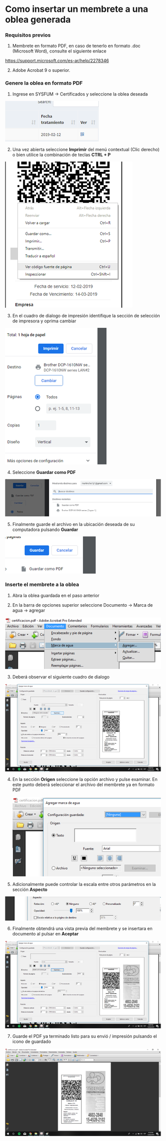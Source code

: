 # Como insertar un membrete a una oblea generada 

### Requisitos previos

1. Membrete en formato PDF, en caso de tenerlo en formato .doc (Microsoft Word), consulte el siguiente enlace

  https://support.microsoft.com/es-ar/help/2278346

2. Adobe Acrobat 9 o superior.

### Genere la oblea en formato PDF

1. Ingrese en SYSFUM -> Certificados y seleccione la oblea deseada

  ![](https://raw.githubusercontent.com/MartinDardis/sysfum_documentacion/master/src/generarPdf/sysfum1.PNG)

2. Una vez abierta seleccione **Imprimir** del menú contextual (Clic derecho) o bien utilice la combinación de teclas **CTRL + P**

  ![](https://raw.githubusercontent.com/MartinDardis/sysfum_documentacion/master/src/generarPdf/oblea.PNG)

3. En el cuadro de dialogo de impresión identifique la sección de selección de impresora y oprima cambiar

  ![](https://raw.githubusercontent.com/MartinDardis/sysfum_documentacion/master/src/generarPdf/imprimir.PNG)

4. Seleccione **Guardar como PDF**

  ![](https://raw.githubusercontent.com/MartinDardis/sysfum_documentacion/master/src/generarPdf/guardarPdf.PNG)

5. Finalmente guarde el archivo en la ubicación deseada de su computadora pulsando **Guardar**

  ![](https://raw.githubusercontent.com/MartinDardis/sysfum_documentacion/master/src/generarPdf/guardarpdf2.PNG)

### Inserte el membrete a la oblea

1. Abra la oblea guardada en el paso anterior

2. En la barra de opciones superior seleccione Documento -> Marca de agua -> agregar

  ![](https://raw.githubusercontent.com/MartinDardis/sysfum_documentacion/master/src/generarPdf/acrobat1.png)

3. Deberá observar el siguiente cuadro de dialogo

  ![](https://raw.githubusercontent.com/MartinDardis/sysfum_documentacion/master/src/generarPdf/acrobat2.png)

4. En la sección **Origen** seleccione la opción archivo y pulse examinar. En este punto deberá seleccionar el archivo del membrete ya en formato PDF

    ![](https://raw.githubusercontent.com/MartinDardis/sysfum_documentacion/master/src/generarPdf/acrobat3.png)

5. Adicionalmente puede controlar la escala entre otros parámetros en la sección **Aspecto**

  ![](https://raw.githubusercontent.com/MartinDardis/sysfum_documentacion/master/src/generarPdf/acrobat5_escala.png)

6. Finalmente obtendrá una vista previa del membrete y se insertara en documento al pulsar en **Aceptar**

  ![](https://raw.githubusercontent.com/MartinDardis/sysfum_documentacion/master/src/generarPdf/acrobat4.png)

7. Guarde el PDF ya terminado listo para su envió / impresión pulsando el icono de guardado

  ![](https://raw.githubusercontent.com/MartinDardis/sysfum_documentacion/master/src/generarPdf/acrobat6_final.png)
